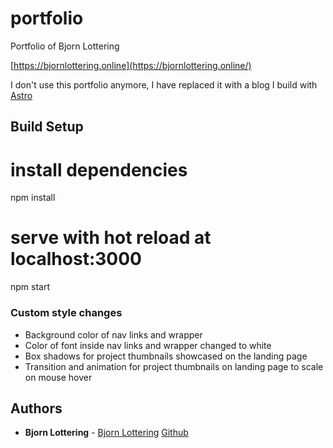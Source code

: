 # portfolio
Portfolio of Bjorn Lottering

[https://bjornlottering.online](https://bjornlottering.online/)

I don't use this portfolio anymore, I have replaced it with a blog I build with [Astro](https://github.com/withastro)


## Build Setup

# install dependencies
npm install

# serve with hot reload at localhost:3000
npm start

### Custom style changes

 * Background color of nav links and wrapper
 * Color of font inside nav links and wrapper changed to white
 * Box shadows for project thumbnails showcased on the landing page
 * Transition and animation for project thumbnails on landing page to scale on mouse hover
 
## Authors

* **Bjorn Lottering** - [Bjorn Lottering](https://bjornlottering.online/) [Github](https://github.com/volmalites)
